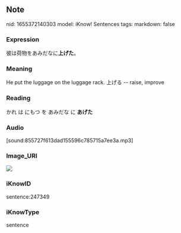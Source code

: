 ## Note
nid: 1655372140303
model: iKnow! Sentences
tags: 
markdown: false

### Expression
彼は荷物をあみだなに<b>上げた</b>。

### Meaning
He put the luggage on the luggage rack.
上げる -- raise, improve

### Reading
かれ は にもつ を あみだな に <b>あげた</b>

### Audio
[sound:855727f613dad155596c785715a7ee3a.mp3]

### Image_URI
<img src="e60c8074d7ac17a38c39a8848657a43d.jpg">

### iKnowID
sentence:247349

### iKnowType
sentence
